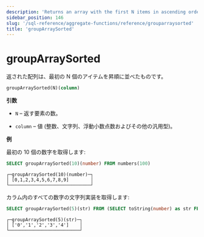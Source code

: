 ```yaml
---
description: 'Returns an array with the first N items in ascending order.'
sidebar_position: 146
slug: '/sql-reference/aggregate-functions/reference/grouparraysorted'
title: 'groupArraySorted'
---
```





# groupArraySorted

返された配列は、最初の N 個のアイテムを昇順に並べたものです。

```sql
groupArraySorted(N)(column)
```

**引数**

- `N` – 返す要素の数。

- `column` – 値 (整数、文字列、浮動小数点数およびその他の汎用型)。

**例**

最初の 10 個の数字を取得します:

```sql
SELECT groupArraySorted(10)(number) FROM numbers(100)
```

```text
┌─groupArraySorted(10)(number)─┐
│ [0,1,2,3,4,5,6,7,8,9]        │
└──────────────────────────────┘
```

カラム内のすべての数字の文字列実装を取得します:

```sql
SELECT groupArraySorted(5)(str) FROM (SELECT toString(number) as str FROM numbers(5));
```

```text
┌─groupArraySorted(5)(str)─┐
│ ['0','1','2','3','4']    │
└──────────────────────────┘
```

